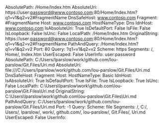 AbsolutePath: /Home/Index.htm
AbsoluteUri: https://user:password@www.contoso.com:80/Home/Index.htm?q1=v1&q2=v2#FragmentName
DnsSafeHost: www.contoso.com
Fragment: #FragmentName
Host: www.contoso.com
HostNameType: Dns
IdnHost: www.contoso.com
IsAbsoluteUri: True
IsDefaultPort: False
IsFile: False
IsLoopback: False
IsUnc: False
LocalPath: /Home/Index.htm
OriginalString: https://user:password@www.contoso.com:80/Home/Index.htm?q1=v1&q2=v2#FragmentName
PathAndQuery: /Home/Index.htm?q1=v1&q2=v2
Port: 80
Query: ?q1=v1&q2=v2
Scheme: https
Segments: /, Home/, Index.htm
UserEscaped: False
UserInfo: user:password
AbsolutePath: C:/Users/lparslow/work/github.com/lou-parslow/Git.Files/Uri.md
AbsoluteUri: file:///C:/Users/lparslow/work/github.com/lou-parslow/Git.Files/Uri.md
DnsSafeHost: 
Fragment: 
Host: 
HostNameType: Basic
IdnHost: 
IsAbsoluteUri: True
IsDefaultPort: True
IsFile: True
IsLoopback: True
IsUnc: False
LocalPath: C:\Users\lparslow\work\github.com\lou-parslow\Git.Files\Uri.md
OriginalString: C:\Users\lparslow\work\github.com\lou-parslow\Git.Files\Uri.md
PathAndQuery: C:/Users/lparslow/work/github.com/lou-parslow/Git.Files/Uri.md
Port: -1
Query: 
Scheme: file
Segments: /, C:/, Users/, lparslow/, work/, github.com/, lou-parslow/, Git.Files/, Uri.md
UserEscaped: False
UserInfo: 
